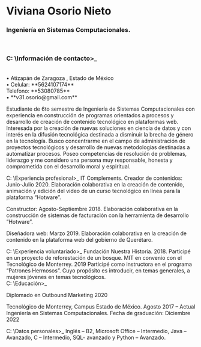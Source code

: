 <h1>Viviana Osorio Nieto </h1>
<h3>Ingeniería en Sistemas Computacionales. </h3> <br>
<p>
<h3> C: \Información de contacto>_   </h3> <br>
• Atizapán de Zaragoza , Estado de México <br>
• Celular: **5624107174** <br>
Telefono: **53080785**  <br>
• **v31.osorio@gmail.com** <br>
</p>

Estudiante de 6to semestre de Ingeniería de Sistemas Computacionales con experiencia en construcción de programas orientados a procesos y desarrollo de creación de contenido tecnológico en plataformas web. Interesada por la creación de nuevas soluciones en ciencia de datos y con interés en la difusión tecnológica destinada a disminuir la brecha de género en la tecnología. Busco concentrarme en el campo de administración de proyectos tecnológicos y desarrollo de nuevas metodologías destinadas a automatizar procesos. Poseo competencias de resolución de problemas, liderazgo y me considero una persona muy responsable, honesta y comprometida con el desarrollo moral y espiritual. 

C: \Experiencia profesional>_
IT Complements. 
Creador de contenidos:                                                                                Junio-Julio 2020. 
Elaboración colaborativa en la creación de contenido, 
animación y edición del video de un curso tecnológico 
en línea para la plataforma “Hotware”. 

Constructor:                                                                                    Agosto-Septiembre 2018.
Elaboración colaborativa en la construcción de sistemas 
de facturación con la herramienta de desarrollo “Hotware”.   

Diseñadora web:                                                                                                  Marzo 2019. 
Elaboración colaborativa en la creación de contenido en 
la plataforma web del gobierno de Querétaro.  

C: \Experiencia voluntariado>_
Fundación Nuestra Historia. 2018. Participé en un proyecto de reforestación de un bosque. 
MIT en convenio con el Tecnológico de Monterrey. 2019 Participé como instructora en el programa “Patrones Hermosos”. Cuyo propósito es introducir, en temas generales, a mujeres jóvenes en temas tecnológicos.  
C: \Educación>_

Diplomado en Outbound Marketing 2020

Tecnológico de Monterrey, Campus Estado de México. Agosto 2017 – Actual 
Ingeniería en Sistemas Computacionales. 
Fecha de graduación: Diciembre 2022 

C: \Datos personales>_
Inglés – B2, Microsoft Office – Intermedio, Java – Avanzado, C – Intermedio, SQL- avanzado y Python – Avanzado. 
